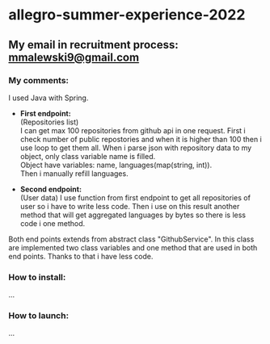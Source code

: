 # allegro-summer-experience-2022
My email in recruitment process: mmalewski9@gmail.com
---
### My comments:
I used Java with Spring.

* **First endpoint:**  
  (Repositories list)  
  I can get max 100 repositories from github api in one request.
  First i check number of public repostories and when it is higher than 100 then i use loop to get them all.
  When i parse json with repository data to my object, only class variable name is filled.  
  Object have variables: name, languages(map(string, int)).  
  Then i manually refill languages.
  
* **Second endpoint:**  
  (User data)
  I use function from first endpoint to get all repositories of user so i have to write less code.
  Then i use on this result another method that will get aggregated languages by bytes so there is less code i one method.

Both end points extends from abstract class "GithubService".
In this class are implemented two class variables and one method that are used in both end points.
Thanks to that i have less code.  
### How to install:
...

### How to launch:
...
